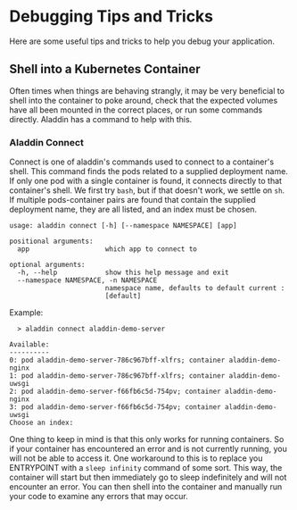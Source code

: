 # Debugging Tips and Tricks

Here are some useful tips and tricks to help you debug your application.

## Shell into a Kubernetes Container
Often times when things are behaving strangly, it may be very beneficial to shell into the container to poke around, check that the expected volumes have all been mounted in the correct places, or run some commands directly. Aladdin has a command to help with this. 

### Aladdin Connect
Connect is one of aladdin's commands used to connect to a container's shell. This command finds the pods related to a supplied deployment name. If only one pod with a single container is found, it connects directly to that container's shell. We first try `bash`, but if that doesn't work, we settle on `sh`. If multiple pods-container pairs are found that contain the supplied deployment name, they are all listed, and an index must be chosen. 
```
usage: aladdin connect [-h] [--namespace NAMESPACE] [app]

positional arguments:
  app                   which app to connect to

optional arguments:
  -h, --help            show this help message and exit
  --namespace NAMESPACE, -n NAMESPACE
                        namespace name, defaults to default current :
                        [default]
```
Example:
```
  > aladdin connect aladdin-demo-server

Available:
----------
0: pod aladdin-demo-server-786c967bff-xlfrs; container aladdin-demo-nginx
1: pod aladdin-demo-server-786c967bff-xlfrs; container aladdin-demo-uwsgi
2: pod aladdin-demo-server-f66fb6c5d-754pv; container aladdin-demo-nginx
3: pod aladdin-demo-server-f66fb6c5d-754pv; container aladdin-demo-uwsgi
Choose an index:
```
One thing to keep in mind is that this only works for running containers. So if your container has encountered an error and is not currently running, you will not be able to access it. One workaround to this is to replace you ENTRYPOINT with a `sleep infinity` command of some sort. This way, the container will start but then immediately go to sleep indefinitely and will not encounter an error. You can then shell into the container and manually run your code to examine any errors that may occur.
